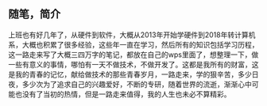 ## 随笔，简介

上班也有好几年了，从硬件到软件，大概从2013年开始学硬件到2018年转计算机系，大概也积累了很多经验，这些年一直在学习，然后所有的知识包括学习历程，这一路走来写了大概三四万字的笔记，都放在自己的wps里面了，想整理一下，做一些有意义的事情，哪怕有一天不做技术，不做开发了。这都是我所有的财富，这是我的青春的记忆，献给做技术的那些青春岁月，一路走来，学的狠辛苦，多少日夜，多少次为了追求自己的兴趣爱好，不断的专研，随着世界的流逝，渐渐心中可能也没有了当初的热情，但是一路走来值得，我的人生也未必不算精彩。